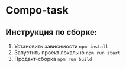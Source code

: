 # Compo-task

## Инструкция по сборке:

1. Установить зависимости `npm install`
2. Запустить проект локально `npm run start`
3. Продакт-сборка `npm run build`
